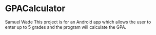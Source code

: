 # GPACalculator
Samuel Wade
This project is for an Android app which allows the user to enter up to 5 grades and the program will calculate the GPA.
